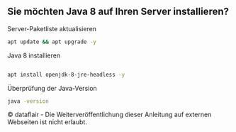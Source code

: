 ## Sie möchten Java 8 auf Ihren Server installieren?


Server-Paketliste aktualisieren
``` bash
apt update && apt upgrade -y
```

Java 8 installieren
``` bash

apt install openjdk-8-jre-headless -y
```

Überprüfung der Java-Version
``` bash
java -version
```

© dataflair - Die Weiterveröffentlichung dieser Anleitung auf externen Webseiten ist nicht erlaubt.